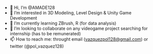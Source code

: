 - 👋 Hi, I’m @AMADE128
- 👀 I’m interested in 3D Modeling, Level Design &  Unity Game Development
- 🌱 I’m currently learning ZBrush, R (for data analysis)
- 💞️ I’m looking to collaborate on any videogame project searching for internship (has to be remunerated)
- 📫 How to reach me: throught email (vazquezpol128@gmail.com) or twitter (@pol_vazquez128)

<!---
AMADE128/AMADE128 is a ✨ special ✨ repository because its `README.md` (this file) appears on your GitHub profile.
You can click the Preview link to take a look at your changes.
--->

